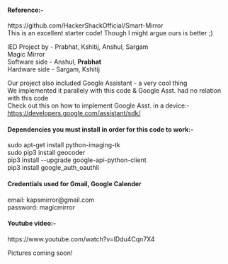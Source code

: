<h4>Reference:-</h4>
https://github.com/HackerShackOfficial/Smart-Mirror<br/>
This is an excellent starter code! Though I might argue ours is better ;)<br/>


IED Project by - Prabhat, Kshitij, Anshul, Sargam<br/>
Magic Mirror<br/>
Software side - Anshul, <b>Prabhat</b><br/>
Hardware side - Sargam, Kshitij<br/>


Our project also included Google Assistant - a very cool thing<br/>
We implemented it parallely with this code & Google Asst. had no relation with this code<br/>
Check out this on how to implement Google Asst. in a device:-<br/>
https://developers.google.com/assistant/sdk/


<h4>Dependencies you must install in order for this code to work:-</h4>
sudo apt-get install python-imaging-tk<br/>
sudo pip3 install geocoder<br/>
pip3 install --upgrade google-api-python-client<br/>
pip3 install google_auth_oauthli<br/>


<h4>Credentials used for Gmail, Google Calender</h4>
email: kapsmirror@gmail.com<br/>
password: magicmirror<br/>


<h4>Youtube video:-</h4>
https://www.youtube.com/watch?v=lDdu4Cqn7X4<br/>


Pictures coming soon!<br/>
